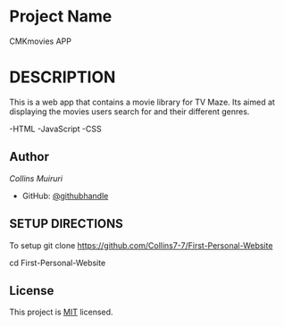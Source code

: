 # Project Name
CMKmovies APP
# DESCRIPTION 
This is a web app that contains a movie library for TV Maze. Its aimed at displaying the movies users search for and their different genres.

-HTML
-JavaScript
-CSS

## Author
*Collins Muiruri*
- GitHub: [@githubhandle](https://github.com/Collins7-7)

## SETUP DIRECTIONS
To setup git clone https://github.com/Collins7-7/First-Personal-Website

cd First-Personal-Website

## License
This project is [MIT](./MIT.md) licensed.


